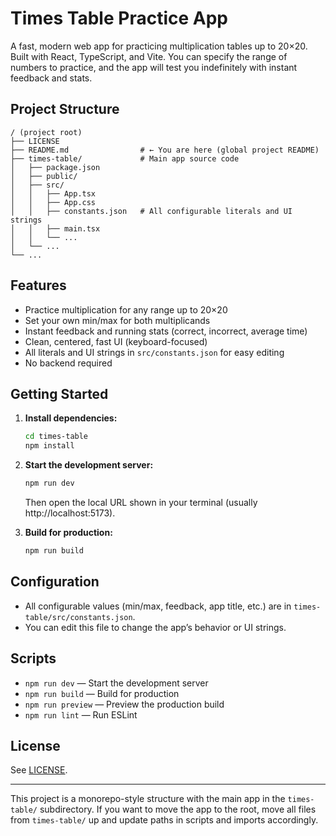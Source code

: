 # Times Table Practice App

A fast, modern web app for practicing multiplication tables up to 20×20. Built with React, TypeScript, and Vite. You can specify the range of numbers to practice, and the app will test you indefinitely with instant feedback and stats.

## Project Structure

```
/ (project root)
├── LICENSE
├── README.md                # ← You are here (global project README)
├── times-table/             # Main app source code
│   ├── package.json
│   ├── public/
│   ├── src/
│   │   ├── App.tsx
│   │   ├── App.css
│   │   ├── constants.json   # All configurable literals and UI strings
│   │   ├── main.tsx
│   │   └── ...
│   └── ...
└── ...
```

## Features
- Practice multiplication for any range up to 20×20
- Set your own min/max for both multiplicands
- Instant feedback and running stats (correct, incorrect, average time)
- Clean, centered, fast UI (keyboard-focused)
- All literals and UI strings in `src/constants.json` for easy editing
- No backend required

## Getting Started

1. **Install dependencies:**
   ```sh
   cd times-table
   npm install
   ```
2. **Start the development server:**
   ```sh
   npm run dev
   ```
   Then open the local URL shown in your terminal (usually http://localhost:5173).

3. **Build for production:**
   ```sh
   npm run build
   ```

## Configuration
- All configurable values (min/max, feedback, app title, etc.) are in `times-table/src/constants.json`.
- You can edit this file to change the app’s behavior or UI strings.

## Scripts
- `npm run dev` — Start the development server
- `npm run build` — Build for production
- `npm run preview` — Preview the production build
- `npm run lint` — Run ESLint

## License
See [LICENSE](LICENSE).

---

This project is a monorepo-style structure with the main app in the `times-table/` subdirectory. If you want to move the app to the root, move all files from `times-table/` up and update paths in scripts and imports accordingly.
